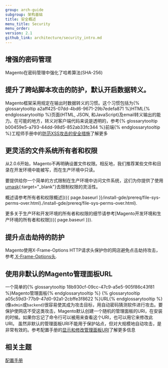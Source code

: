 ```yaml
---
group: arch-guide
subgroup: 架构基础
title: 安全概述
menu_title: Security
menu_order:
version: 2.1
github_link: architecture/security_intro.md
---
```


## 增强的密码管理

Magento在密码管理中强化了哈希算法(SHA-256)

## 提升了跨站脚本攻击的防护，默认开启数据转义。

Magento框架采用规定在输出时数据转义的习惯。这个习惯包括为{% glossarytooltip a2aff425-07dd-4bd6-9671-29b7edefa871 %}HTML{% endglossarytooltip %}页面(HTML, JSON, 和JavaScript)及email转义输出的能力。在可能的地方，转义对客户端代码来说是透明的，参考{% glossarytooltip b00459e5-a793-44dd-98d5-852ab33fc344 %}前端{% endglossarytooltip %}工程师手册中的<a href="{{ page.baseurl }}/frontend-dev-guide/templates/template-security.html">防范XSS攻击的安全措施</a>了解更多

## 更灵活的文件系统所有者和权限

从2.0.6开始，Magento不再明确设置文件权限。相反地，我们推荐某些文件和目录在开发环境中能被写，而在生产环境中只读。

要提供给你一个简单的方式限制在生产环境中访问文件系统，这们为你提供了使用[umask](http://www.cyberciti.biz/tips/understanding-linux-unix-umask-value-usage.html){:target="_blank"}去限制权限的灵活性。

概述请参考所有者和权限概述]({{ page.baseurl }}/install-gde/prereq/file-sys-perms-over.html)./install-gde/prereq/file-sys-perms-over.html).

更多关于生产环和开发环境的所有者和权限的细节请参考[Magento开发环境和生产环境的所有者和权限]({{ page.baseurl }}).

## 提升点击劫持的防护

Magento使用X-Frame-Options HTTP请求头保护你的网店避免点击劫持攻击，参考<a href="{{ page.baseurl }}/config-guide/secy/secy-xframe.html"> X-Frame-Options头</a>.

## 使用非默认的Magento管理面板URL

一个简单的{% glossarytooltip 18b930cf-09cc-47c9-a5e5-905f86c43f81 %}Magento管理面板{% endglossarytooltip %} {% glossarytooltip a05c59d3-77b9-47d0-92a1-2cbffe3f8622 %}URL{% endglossarytooltip %} (像`admin`或`backend`)很容易使其成为攻击目标，用自动密码猜测软件进行攻击。要保护使网店不受这类攻击，Magento默认创建一个随机的管理面板的URI，在安装的时候。如果你忘记了命令行可以被用来查看这个URI，也可以用它来修改此URI。 虽然非默认的管理面板URI不能用于保护站点，但对大规模地自动攻击，是非常有效的。参考配置手册的<a href="{{ page.baseurl }}/install-gde/install/cli/install-cli-adminurl.html">显示和修改管理面板URI</a>了解更多信息

## 相关主题

<a href="{{ page.baseurl }}/config-guide/bk-config-guide.html">配置手册</a>
